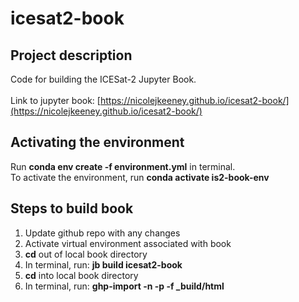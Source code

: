# icesat2-book


## Project description
Code for building the ICESat-2 Jupyter Book.<br><br> Link to jupyter book: [https://nicolejkeeney.github.io/icesat2-book/](https://nicolejkeeney.github.io/icesat2-book/)


## Activating the environment 
Run **conda env create -f environment.yml** in terminal.<br>To activate the environment, run **conda activate is2-book-env**



## Steps to build book 
 1) Update github repo with any changes
 2) Activate virtual environment associated with book
 3) **cd** out of local book directory 
 4) In terminal, run: **jb build icesat2-book** 
 5) **cd** into local book directory 
 6) In terminal, run: **ghp-import -n -p -f _build/html** 
 
